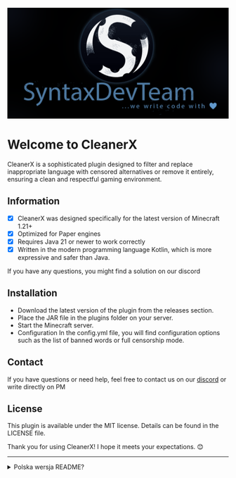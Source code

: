 ![syntaxdevteam_logo.png](assets/syntaxdevteam_logo.png)
# Welcome to CleanerX
CleanerX is a sophisticated plugin designed to filter and replace inappropriate language with censored alternatives or remove it entirely, ensuring a clean and respectful gaming environment.

## Information
* [x] CleanerX was designed specifically for the latest version of Minecraft 1.21+
* [x] Optimized for Paper engines
* [x] Requires Java 21 or newer to work correctly
* [x] Written in the modern programming language Kotlin, which is more expressive and safer than Java.

If you have any questions, you might find a solution on our discord

## Installation
* Download the latest version of the plugin from the releases section.
* Place the JAR file in the plugins folder on your server.
* Start the Minecraft server.
* Configuration In the config.yml file, you will find configuration options such as the list of banned words or full censorship mode.

## Contact
If you have questions or need help, feel free to contact us on our [discord](https://discord.gg/KNstae3UEV) or write directly on PM

## License
This plugin is available under the MIT license. Details can be found in the LICENSE file.

Thank you for using CleanerX! I hope it meets your expectations. 😊


---
<details>
<summary>Polska wersja README?</summary>

# CleanerX

CleanerX to zaawansowany plugin zaprojektowany do filtrowania i zamiany niecenzuralnych słów na ocenzurowane odpowiedniki lub ich całkowitego usuwania, zapewniając czyste i szanujące środowisko gry..

## Informacje
* [x] CleanerX został zaprojektowany specjalnie pod najnowszą wersję Minecraft 1.21+
* [x] Napisany i zoptymalizowano pod silnik Paper
* [x] Wymaga Javy 21 lub nowszej, aby działać poprawnie
* [x] Napisany w nowoczesnym języku programowania Kotlin, który jest bardziej ekspresyjny i bezpieczny niż Java.

Jeśli masz jakieś pytania, być może znajdziesz na nie rozwiązanie na naszym [discordzie](https://discord.gg/KNstae3UEV)

## Instalacja
* Pobierz najnowszą wersję pluginu z sekcji wydań.
* Umieść plik JAR w folderze plugins na swoim serwerze.
* Uruchom serwer Minecraft.
* Konfiguracja
  W pliku config.yml znajdziesz opcje konfiguracyjne, takie jak listę zakazanych słów czy tryb pełnej cenzury.

## Kontakt
Jeśli masz pytania lub potrzebujesz pomocy, śmiało skontaktuj się z nami na naszym [discordzie](https://discord.gg/KNstae3UEV) lub napisz bezpośrednio na PM

## Licencja
Ten plugin jest dostępny na licencji MIT. Szczegóły znajdziesz w pliku LICENSE.

Dziękuję za korzystanie z CleanerX! Mam nadzieję, że spełni twoje oczekiwania. 😊
</details>

